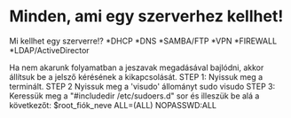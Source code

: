 # Minden, ami egy szerverhez kellhet!


Mi kellhet egy szerverre!?
 *DHCP
 *DNS
 *SAMBA/FTP
 *VPN
 *FIREWALL
 *LDAP/ActiveDirector
 
 Ha nem akarunk folyamatban a jeszavak megadásával bajlódni, akkor állítsuk be a jelsző kérésének a kikapcsolását.
  STEP 1: Nyissuk meg a terminált.
  STEP 2 Nyissuk meg a 'visudo' állományt
    sudo visudo
  STEP 3: Keressük meg a "#includedir /etc/sudoers.d" sor és illeszük be alá a következőt:
  $root_fiók_neve ALL=(ALL) NOPASSWD:ALL
